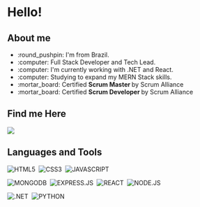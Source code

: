 # Hello!

## About me
 
  <ul>
    <li> :round_pushpin: I'm from Brazil.</li>
    <li> :computer: Full Stack Developer and Tech Lead.</li>
    <li> :computer: I'm currently working with .NET and React.</li>
    <li> :computer: Studying to expand my MERN Stack skills.</li>
    <li> :mortar_board: Certified <b> Scrum Master </b> by Scrum Alliance</li>
    <li> :mortar_board: Certified <b> Scrum Developer </b> by Scrum Alliance</li>
  </ul>

## Find me Here
  <a href="https://www.linkedin.com/in/alcantarag/" alt="Linkedin">
    <img src="https://img.shields.io/badge/LinkedIn-0077B5?style=for-the-badge&logo=linkedin&logoColor=white" />
  </a>

## Languages and Tools
![HTML5](https://img.shields.io/badge/HTML5-E34F26?style=for-the-badge&logo=html5&logoColor=white)&nbsp;
![CSS3](https://img.shields.io/badge/CSS3-1572B6?style=for-the-badge&logo=css3&logoColor=white)&nbsp;
![JAVASCRIPT](https://img.shields.io/badge/JavaScript-F7DF1E?style=for-the-badge&logo=javascript&logoColor=black)&nbsp;

![MONGODB](https://img.shields.io/badge/MongoDB-%234ea94b.svg?&style=for-the-badge&logo=mongodb&logoColor=white)&nbsp;
![EXPRESS.JS](https://img.shields.io/badge/express.js%20-%23404d59.svg?&style=for-the-badge)&nbsp;
![REACT](https://img.shields.io/badge/react%20-%2320232a.svg?&style=for-the-badge&logo=react&logoColor=%2361DAFB)&nbsp;
![NODE.JS](https://img.shields.io/badge/Node.js-43853D?style=for-the-badge&logo=node.js&logoColor=white)&nbsp;

![.NET](https://img.shields.io/badge/.NET-512BD4?style=for-the-badge&logo=dot-net&logoColor=white)&nbsp;
![PYTHON](https://img.shields.io/badge/Python-3776AB?style=for-the-badge&logo=python&logoColor=white)&nbsp;
